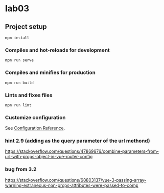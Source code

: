 # lab03

## Project setup
```
npm install
```

### Compiles and hot-reloads for development
```
npm run serve
```

### Compiles and minifies for production
```
npm run build
```

### Lints and fixes files
```
npm run lint
```

### Customize configuration
See [Configuration Reference](https://cli.vuejs.org/config/).

### hint 2.9 (adding as the query parameter of the url methond)
https://stackoverflow.com/questions/47869676/combine-parameters-from-url-with-props-object-in-vue-router-config

### bug from 3.2 
https://stackoverflow.com/questions/68803137/vue-3-passing-array-warning-extraneous-non-props-attributes-were-passed-to-comp
